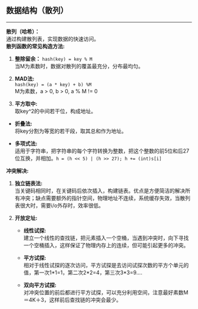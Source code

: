 ## 数据结构（散列）

---

**散列（哈希）：**  
通过构建散列表，实现数据的快速访问。  
**散列函数的常见构造方法:**  

1. **整除留余：**
  `hash(key) = key % M`  
  当M为素数时，数据对散列的覆盖最充分，分布最均匀。  
  
2. **MAD法:**  
  `hash(key) = (a * key) + b) %M`  
  M为素数，a > 0, b > 0, a % M != 0  
  
3. **平方取中:**  
  取key^2的中间若干位，构成地址。  
  
* **折叠法:**  
  将key分割为等宽的若干段，取其总和作为地址。  
  
* **多项式法:**  
  适用于字符串，把字符串的每个字符转换为整数，把这个整数的前5位和后27位互换，并相加。`h = (h << 5) | (h >> 27); h += (int)s[i]`  
  
**冲突解决:**

1. **独立链表法:**  
   当关键码相同时，在关键码后依次插入，构建链表。优点是方便简洁的解决所有冲突；缺点需要额外的指针空间，物理地址不连续，系统缓存失效，当散列表很大时，需要i/o外存时，效率很低。

2. **开放定址:**  
   * **线性试探:**  
   建立一个线性的查找链，把元素插入一个空桶，当遇到冲突时，向下寻找一个空桶插入，这样保证了物理内存上的连续，但可能引起更多的冲突。

   * **平方试探:**  
   相对于线性试探的逐次访问，平方试探是去访问试探次数的平方个单元的值，第一次1*1=1，第二次2\*2=4，第三次3\*3=9....  
   
   * **双向平方试探:**  
   对冲突位置的前后都进行平方试探，可以充分利用空间，注意最好素数M＝4K＋3，这样前后查找链的冲突会最少。
   
   